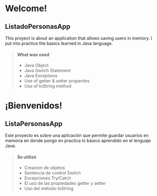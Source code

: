 # Welcome!

## ListadoPersonasApp

This proyect is about an application that allows saving users in memory.
I put into practice the basics learned in Java language.

> #### What was used
> - Java Object
> - Java Switch Statement
> - Java Exceptions
> - Use of getter & setter properties
> - Use of toString method

# ¡Bienvenidos!

## ListaPersonasApp

Este proyecto es sobre una aplicación 
que permite guardar usuarios en memoria en donde
pongo en practica lo básico aprendido en el lenguaje Java.

> #### Se utilizó
> - Creacion de objetos 
> - Sentencia de control Switch
> - Excepciones Try/Catch
> - El uso de las propiedades getter y setter
> - Uso del método toString

